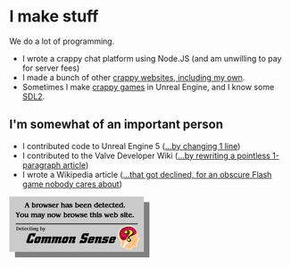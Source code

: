 # I make stuff

We do a lot of programming.

- I wrote a crappy chat platform using Node.JS (and am unwilling to pay for server fees)
- I made a bunch of other [crappy websites, including my own](https://windzyboy.com/).
- Sometimes I make [crappy games](https://windzyboy.itch.io) in Unreal Engine, and I know some [SDL2](https://libsdl.org/).

## I'm somewhat of an important person

- I contributed code to Unreal Engine 5 ([...by changing 1 line](https://github.com/EpicGames/UnrealEngine/commit/424c212bd6706246dbb3e8f4114a9100ccf4c8fc))
- I contributed to the Valve Developer Wiki ([...by rewriting a pointless 1-paragraph article](https://developer.valvesoftware.com/w/index.php?title=Refresh_SDK_Content&oldid=251411))
- I wrote a Wikipedia article ([...that got declined, for an obscure Flash game nobody cares about](https://en.wikipedia.org/wiki/Draft:Hand_&_Stars))

![A browser has been detected. You may now browse this web site.](common_sense.png)

<!--
**Windzyboy/Windzyboy** is a ✨ _special_ ✨ repository because its `README.md` (this file) appears on your GitHub profile.

Here are some ideas to get you started:

- 🔭 I’m currently working on ...
- 🌱 I’m currently learning ...
- 👯 I’m looking to collaborate on ...
- 🤔 I’m looking for help with ...
- 💬 Ask me about ...
- 📫 How to reach me: ...
- 😄 Pronouns: ...
- ⚡ Fun fact: ...
-->
